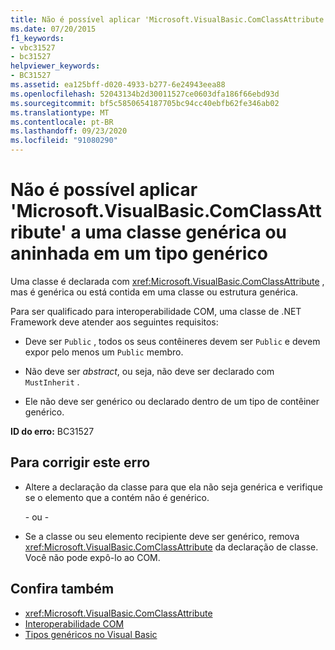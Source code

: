 ```yaml
---
title: Não é possível aplicar 'Microsoft.VisualBasic.ComClassAttribute' a uma classe genérica ou aninhada em um tipo genérico
ms.date: 07/20/2015
f1_keywords:
- vbc31527
- bc31527
helpviewer_keywords:
- BC31527
ms.assetid: ea125bff-d020-4933-b277-6e24943eea88
ms.openlocfilehash: 52043134b2d30011527ce0603dfa186f66ebd93d
ms.sourcegitcommit: bf5c5850654187705bc94cc40ebfb62fe346ab02
ms.translationtype: MT
ms.contentlocale: pt-BR
ms.lasthandoff: 09/23/2020
ms.locfileid: "91080290"
---
```

# <a name="microsoftvisualbasiccomclassattribute-cannot-be-applied-to-a-class-that-is-generic-or-nested-inside-a-generic-type"></a>Não é possível aplicar 'Microsoft.VisualBasic.ComClassAttribute' a uma classe genérica ou aninhada em um tipo genérico

Uma classe é declarada com <xref:Microsoft.VisualBasic.ComClassAttribute> , mas é genérica ou está contida em uma classe ou estrutura genérica.  
  
 Para ser qualificado para interoperabilidade COM, uma classe de .NET Framework deve atender aos seguintes requisitos:  
  
- Deve ser `Public` , todos os seus contêineres devem ser `Public` e devem expor pelo menos um `Public` membro.  
  
- Não deve ser *abstract*, ou seja, não deve ser declarado com `MustInherit` .  
  
- Ele não deve ser genérico ou declarado dentro de um tipo de contêiner genérico.  
  
 **ID do erro:** BC31527  
  
## <a name="to-correct-this-error"></a>Para corrigir este erro  
  
- Altere a declaração da classe para que ela não seja genérica e verifique se o elemento que a contém não é genérico.  
  
     - ou -  
  
- Se a classe ou seu elemento recipiente deve ser genérico, remova <xref:Microsoft.VisualBasic.ComClassAttribute> da declaração de classe. Você não pode expô-lo ao COM.  
  
## <a name="see-also"></a>Confira também

- <xref:Microsoft.VisualBasic.ComClassAttribute>
- [Interoperabilidade COM](../programming-guide/com-interop/index.md)
- [Tipos genéricos no Visual Basic](../programming-guide/language-features/data-types/generic-types.md)
